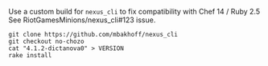 Use a custom build for `nexus_cli` to fix compatibility with Chef 14 / Ruby 2.5
See RiotGamesMinions/nexus_cli#123 issue.

```
git clone https://github.com/mbakhoff/nexus_cli 
git checkout no-chozo
cat "4.1.2-dictanova0" > VERSION
rake install
```

